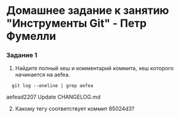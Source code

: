 # Домашнее задание к занятию "Инструменты Git" - Петр Фумелли

### Задание 1

1) Найдите полный хеш и комментарий коммита, хеш которого начинается на aefea.

```
  git log --oneline | grep aefea
```

  aefead2207 Update CHANGELOG.md

2) Какому тегу соответствует коммит 85024d3?






